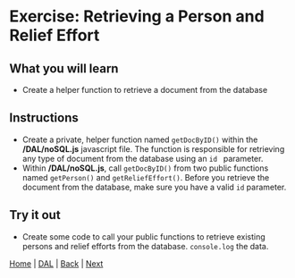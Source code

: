 # Exercise: Retrieving a Person and Relief Effort

## What you will learn

- Create a helper function to retrieve a document from the database

## Instructions

- Create a private, helper function named `getDocByID()` within the **/DAL/noSQL.js** javascript file.  The function is responsible for retrieving any type of document from the database using an `id ` parameter.
- Within **/DAL/noSQL.js**, call `getDocByID()` from two public functions named `getPerson()` and `getReliefEffort()`.  Before you retrieve the document from the database, make sure you have a valid `id` parameter.

## Try it out

- Create some code to call your public functions to retrieve existing persons and relief efforts from the database.  `console.log` the data.

[Home](/)  |  [DAL](/DAL)  |  [Back](/DAL/4)  |  [Next](/views/)
